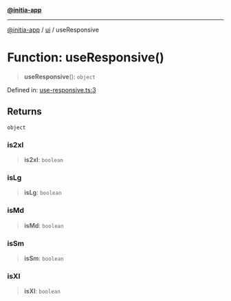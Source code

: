 [**@initia-app**](../../hooks.md)

***

[@initia-app](../../hooks.md) / [ui](../hooks.md) / useResponsive

# Function: useResponsive()

> **useResponsive**(): `object`

Defined in: [use-responsive.ts:3](https://github.com/hanwong/app-v2/blob/087f9ea496ced31d9a3b187baa11cd5456705527/app/hooks/ui/use-responsive.ts#L3)

## Returns

`object`

### is2xl

> **is2xl**: `boolean`

### isLg

> **isLg**: `boolean`

### isMd

> **isMd**: `boolean`

### isSm

> **isSm**: `boolean`

### isXl

> **isXl**: `boolean`
